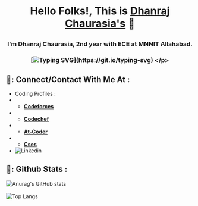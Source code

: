 # <p align="center"> Hello Folks!, This is [**Dhanraj Chaurasia's**](https://dhanrajchaurasia.github.io/) :wave: </p>
### <p align="center"> I'm Dhanraj Chaurasia, 2nd year with ECE at MNNIT Allahabad. </p>
### <p align="center"> [![Typing SVG](https://readme-typing-svg.herokuapp.com?font=Roboto&color=%23FFF03C&size=25&center=true&vCenter=true&width=850&height=30&lines=An+enthusiast+frontend+web+developer.;A+competitive+programmer+(coder).+;Enthusiast+to+learn+new+things.;A+quick+learner+to+develop+new+skills.)](https://git.io/typing-svg) </p>
## 🌟: Connect/Contact With Me At : 
- Coding Profiles : 
- - [**Codeforces**](https://codeforces.com/profile/coderdhanraj)
- - [**Codechef**](https://codechef.com/users/coderdhanraj/)
- - [**At-Coder**](https://atcoder.jp/users/coderdhanraj/)
- - [**Cses**](https://cses.fi/user/75925/)
- ![Linkedin](https://www.linkedin.com/in/dhanraj-chaurasia-4309b9207/)
## 🌟: Github Stats : 
![Anurag's GitHub stats](https://github-readme-stats.vercel.app/api?username=dhanrajchaurasia&show_icons=true&theme=radical)</br>                   
![Top Langs](https://github-readme-stats.vercel.app/api/top-langs/?username=dhanrajchaurasia&show_icons=true&theme=radical) 

